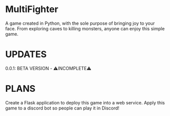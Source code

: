 # MultiFighter
A game created in Python, with the sole purpose of bringing joy to your face. From exploring caves to killing monsters, anyone can enjoy this simple game.

# UPDATES
0.0.1: BETA VERSION - ⚠️INCOMPLETE⚠️

# PLANS
Create a Flask application to deploy this game into a web service.
Apply this game to a discord bot so people can play it in Discord!